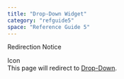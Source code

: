 ```yaml
---
title: "Drop-Down Widget"
category: "refguide5"
space: "Reference Guide 5"
---
```

<div class="aui-message warning shadowed information-macro">
<p class="title">Redirection Notice</p>
<span class="aui-icon icon-warning">Icon</span>
<div class="message-content">
This page will redirect to <a href='/displayDrop-down'>Drop-Down</a>.
</div>
</div>